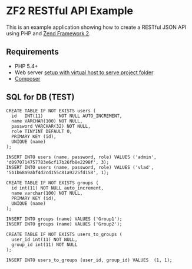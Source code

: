 # ZF2 RESTful API Example

This is an example application showing how to create a RESTful JSON API using PHP and [Zend Framework 2](http://framework.zend.com/).

## Requirements

* PHP 5.4+
* Web server [setup with virtual host to serve project folder](http://framework.zend.com/manual/2.2/en/user-guide/skeleton-application.html#virtual-host)
* [Composer](http://getcomposer.org/)

## SQL for DB (TEST)

    CREATE TABLE IF NOT EXISTS users (
	  id   INT(11)      NOT NULL AUTO_INCREMENT,
	  name VARCHAR(100) NOT NULL,
	  password VARCHAR(32) NOT NULL,
	  role TINYINT DEFAULT 0,
	  PRIMARY KEY (id),
	  UNIQUE (name)
	);

	INSERT INTO users (name, password, role) VALUES ('admin', 'd0970714757783e6cf17b26fb8e2298f', 3);
	INSERT INTO users (name, password, role) VALUES ('vlad', '5b1b68a9abf4d2cd155c81a9225fd158', 1);

	CREATE TABLE IF NOT EXISTS groups (
	  id int(11) NOT NULL auto_increment,
	  name varchar(100) NOT NULL,
	  PRIMARY KEY (id),
	  UNIQUE (name)
	);

	INSERT INTO groups (name) VALUES ('Group1');
	INSERT INTO groups (name) VALUES ('Group2');

	CREATE TABLE IF NOT EXISTS users_to_groups (
	  user_id int(11) NOT NULL,
	  group_id int(11) NOT NULL
	);

	INSERT INTO users_to_groups (user_id, group_id) VALUES  (1, 1);
